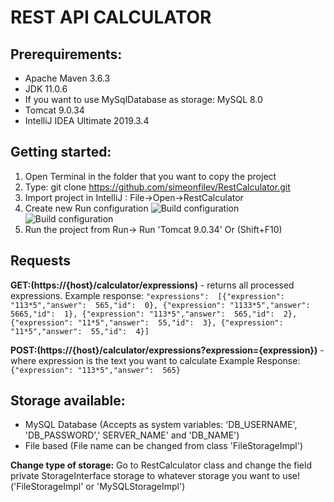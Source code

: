 # REST API CALCULATOR

## Prerequirements:
 - Apache Maven 3.6.3
 - JDK 11.0.6
 - If you want to use MySqlDatabase as storage: MySQL 8.0
 - Tomcat 9.0.34
 - IntelliJ IDEA Ultimate 2019.3.4

## Getting started:
1. Open Terminal in the folder that you want to copy the project
2. Type: git clone https://github.com/simeonfilev/RestCalculator.git 
3. Import project in IntelliJ : File->Open->RestCalculator
4. Create new Run configuration
![Build configuration](https://i.imgur.com/AsauyQE.png)
![Build configuration](https://i.imgur.com/8VAF21F.png)
5. Run the project from Run-> Run 'Tomcat 9.0.34' Or (Shift+F10)

## Requests

**GET:(https://{host}/calculator/expressions)** - returns all processed expressions.
Example response: `"expressions":  [{"expression": "113*5","answer":  565,"id":  0},
{"expression": "1133*5","answer":  5665,"id":  1},
{"expression": "113*5","answer":  565,"id":  2},
{"expression": "11*5","answer":  55,"id":  3},
{"expression": "11*5","answer":  55,"id":  4}]`


**POST:(https://{host}/calculator/expressions?expression={expression})** - where expression is the text you want to calculate
Example Response: `{"expression": "113*5","answer":  565}`



## Storage available:

 - MySQL Database (Accepts as system variables: 'DB_USERNAME', 'DB_PASSWORD',' SERVER_NAME' and 'DB_NAME')
 - File based (File name can be changed from class 'FileStorageImpl')

**Change type of storage:** Go to RestCalculator class and change the field private StorageInterface storage to whatever storage you want to use! ('FileStorageImpl' or 'MySQLStorageImpl')
